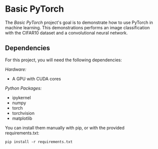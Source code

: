 # Basic PyTorch

The *Basic PyTorch* project's goal is to demonstrate how to use PyTorch in machine learning. This demonstrations performs an image classification with the CIFAR10 dataset and a convolutional neural network.

## Dependencies
For this project, you will need the following dependencies:

*Hardware:*
- A GPU with CUDA cores

*Python Packages:*
- ipykernel
- numpy
- torch
- torchvision
- matplotlib

You can install them manually with pip, or with the provided requirements.txt:

```
pip install -r requirements.txt
```